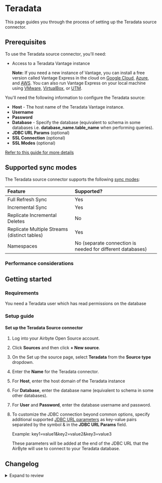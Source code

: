 # Teradata

This page guides you through the process of setting up the Teradata source connector.

## Prerequisites

To use the Teradata source connector, you'll need:

- Access to a Teradata Vantage instance

  **Note:** If you need a new instance of Vantage, you can install a free version called Vantage Express in the cloud on [Google Cloud](https://quickstarts.teradata.com/vantage.express.gcp.html), [Azure](https://quickstarts.teradata.com/run-vantage-express-on-microsoft-azure.html), and [AWS](https://quickstarts.teradata.com/run-vantage-express-on-aws.html). You can also run Vantage Express on your local machine using [VMware](https://quickstarts.teradata.com/getting.started.vmware.html), [VirtualBox](https://quickstarts.teradata.com/getting.started.vbox.html), or [UTM](https://quickstarts.teradata.com/getting.started.utm.html).

You'll need the following information to configure the Teradata source:

- **Host** - The host name of the Teradata Vantage instance.
- **Username**
- **Password**
- **Database** - Specify the database (equivalent to schema in some databases i.e. **database_name.table_name** when performing queries).
- **JDBC URL Params** (optional)
- **SSL Connection** (optional)
- **SSL Modes** (optional)

[Refer to this guide for more details](https://downloads.teradata.com/doc/connectivity/jdbc/reference/current/jdbcug_chapter_2.html#BGBHDDGB)

## Supported sync modes

The Teradata source connector supports the following [sync modes](https://docs.airbyte.com/cloud/core-concepts#connection-sync-modes):

| Feature                                        | Supported?                                                 |
| :--------------------------------------------- | :--------------------------------------------------------- |
| Full Refresh Sync                              | Yes                                                        |
| Incremental Sync                               | Yes                                                        |
| Replicate Incremental Deletes                  | No                                                         |
| Replicate Multiple Streams \(distinct tables\) | Yes                                                        |
| Namespaces                                     | No (separate connection is needed for different databases) |

### Performance considerations

## Getting started

### Requirements

You need a Teradata user which has read permissions on the database

### Setup guide

#### Set up the Teradata Source connector

1. Log into your Airbyte Open Source account.
2. Click **Sources** and then click **+ New source**.
3. On the Set up the source page, select **Teradata** from the **Source type** dropdown.
4. Enter the **Name** for the Teradata connector.
5. For **Host**, enter the host domain of the Teradata instance
6. For **Database**, enter the database name (equivalent to schema in some other databases).
7. For **User** and **Password**, enter the database username and password.
8. To customize the JDBC connection beyond common options, specify additional supported [JDBC URL parameters](https://downloads.teradata.com/doc/connectivity/jdbc/reference/current/jdbcug_chapter_2.html#BGBHDDGB) as key-value pairs separated by the symbol & in the **JDBC URL Params** field.

   Example: key1=value1&key2=value2&key3=value3

   These parameters will be added at the end of the JDBC URL that the AirByte will use to connect to your Teradata database.

## Changelog
<details>
  <summary>Expand to review</summary>

| Version | Date       | Pull Request                                             | Subject                     |
| :------ | :--------- | :------------------------------------------------------- | :-------------------------- |
| 0.2.2   | 2024-02-13 | [35219](https://github.com/airbytehq/airbyte/pull/35219) | Adopt CDK 0.20.4            |
| 0.2.1   | 2024-01-24 | [34453](https://github.com/airbytehq/airbyte/pull/34453) | bump CDK version            |
| 0.2.0   | 2023-12-18 | https://github.com/airbytehq/airbyte/pull/33485          | Remove LEGACY state         |
| 0.1.0   | 2022-03-27 | https://github.com/airbytehq/airbyte/pull/24221          | New Source Teradata Vantage |

</details>